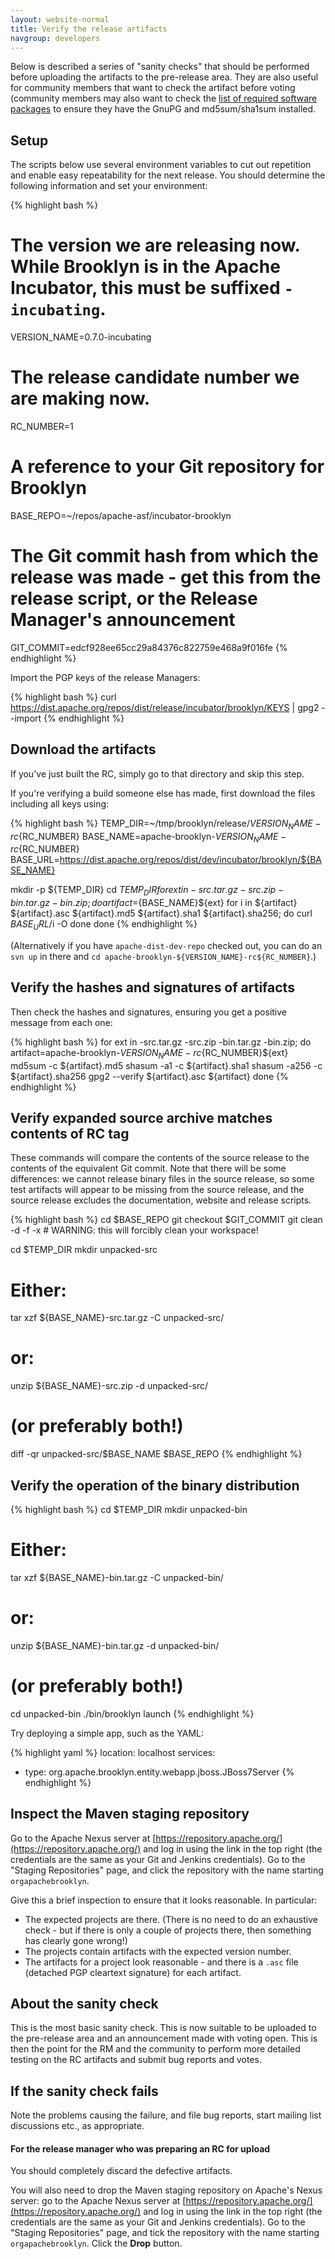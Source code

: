 ```yaml
---
layout: website-normal
title: Verify the release artifacts
navgroup: developers
---
```


Below is described a series of "sanity checks" that should be performed before uploading the artifacts to the
pre-release area. They are also useful for community members that want to check the artifact before voting (community
members may also want to check the [list of required software packages](prerequisites.html#software-packages) to ensure
they have the GnuPG and md5sum/sha1sum installed.

Setup
-----

The scripts below use several environment variables to cut out repetition and enable easy repeatability for the next
release. You should determine the following information and set your environment:

{% highlight bash %}
# The version we are releasing now. While Brooklyn is in the Apache Incubator, this must be suffixed `-incubating`.
VERSION_NAME=0.7.0-incubating

# The release candidate number we are making now.
RC_NUMBER=1

# A reference to your Git repository for Brooklyn
BASE_REPO=~/repos/apache-asf/incubator-brooklyn

# The Git commit hash from which the release was made - get this from the release script, or the Release Manager's announcement
GIT_COMMIT=edcf928ee65cc29a84376c822759e468a9f016fe
{% endhighlight %}

Import the PGP keys of the release Managers:

{% highlight bash %}
curl https://dist.apache.org/repos/dist/release/incubator/brooklyn/KEYS | gpg2 --import
{% endhighlight %}


Download the artifacts
----------------------

If you've just built the RC, simply go to that directory and skip this step.

If you're verifying a build someone else has made, first download the files including all keys using:

{% highlight bash %}
TEMP_DIR=~/tmp/brooklyn/release/${VERSION_NAME}-rc${RC_NUMBER}
BASE_NAME=apache-brooklyn-${VERSION_NAME}-rc${RC_NUMBER}
BASE_URL=https://dist.apache.org/repos/dist/dev/incubator/brooklyn/${BASE_NAME}

mkdir -p ${TEMP_DIR}
cd ${TEMP_DIR}
for ext in -src.tar.gz -src.zip -bin.tar.gz -bin.zip; do
    artifact=${BASE_NAME}${ext}
    for i in ${artifact} ${artifact}.asc ${artifact}.md5 ${artifact}.sha1 ${artifact}.sha256; do
      curl ${BASE_URL}/$i -O
    done
done
{% endhighlight %}

(Alternatively if you have `apache-dist-dev-repo` checked out,
you can do an `svn up` in there and `cd apache-brooklyn-${VERSION_NAME}-rc${RC_NUMBER}`.)


Verify the hashes and signatures of artifacts
---------------------------------------------

Then check the hashes and signatures, ensuring you get a positive message from each one:

{% highlight bash %}
for ext in -src.tar.gz -src.zip -bin.tar.gz -bin.zip; do
    artifact=apache-brooklyn-${VERSION_NAME}-rc${RC_NUMBER}${ext}
    md5sum -c ${artifact}.md5
    shasum -a1 -c ${artifact}.sha1
    shasum -a256 -c ${artifact}.sha256
    gpg2 --verify ${artifact}.asc ${artifact}
done
{% endhighlight %}


Verify expanded source archive matches contents of RC tag
---------------------------------------------------------

These commands will compare the contents of the source release to the contents of the equivalent Git commit. Note that
there will be some differences: we cannot release binary files in the source release, so some test artifacts will
appear to be missing from the source release, and the source release excludes the documentation, website and release
scripts.

{% highlight bash %}
cd $BASE_REPO
git checkout $GIT_COMMIT
git clean -d -f -x # WARNING: this will forcibly clean your workspace!

cd $TEMP_DIR
mkdir unpacked-src
# Either:
tar xzf ${BASE_NAME}-src.tar.gz -C unpacked-src/
# or:
unzip ${BASE_NAME}-src.zip -d unpacked-src/
# (or preferably both!)
diff -qr unpacked-src/$BASE_NAME $BASE_REPO
{% endhighlight %}


Verify the operation of the binary distribution
-----------------------------------------------

{% highlight bash %}
cd $TEMP_DIR
mkdir unpacked-bin
# Either:
tar xzf ${BASE_NAME}-bin.tar.gz -C unpacked-bin/
# or:
unzip ${BASE_NAME}-bin.tar.gz -d unpacked-bin/
# (or preferably both!)
cd unpacked-bin
./bin/brooklyn launch
{% endhighlight %}

Try deploying a simple app, such as the YAML:

{% highlight yaml %}
location: localhost
services:
- type: org.apache.brooklyn.entity.webapp.jboss.JBoss7Server
{% endhighlight %}


Inspect the Maven staging repository
------------------------------------

Go to the Apache Nexus server at [https://repository.apache.org/](https://repository.apache.org/) and log in using the
link in the top right (the credentials are the same as your Git and Jenkins credentials). Go to the "Staging
Repositories" page, and click the repository with the name starting `orgapachebrooklyn`.

Give this a brief inspection to ensure that it looks reasonable. In particular:

- The expected projects are there. (There is no need to do an exhaustive check - but if there is only a couple of
  projects there, then something has clearly gone wrong!)
- The projects contain artifacts with the expected version number.
- The artifacts for a project look reasonable - and there is a `.asc` file (detached PGP cleartext signature) for each
  artifact.


About the sanity check
----------------------

This is the most basic sanity check. This is now suitable to be uploaded to the pre-release area and an announcement
made with voting open. This is then the point for the RM and the community to perform more detailed testing on the RC
artifacts and submit bug reports and votes.


If the sanity check fails
-------------------------

Note the problems causing the failure, and file bug reports, start mailing list discussions etc., as appropriate.

#### For the release manager who was preparing an RC for upload

You should completely discard the defective artifacts.

You will also need to drop the Maven staging repository on Apache's Nexus server: go to the Apache Nexus server at
[https://repository.apache.org/](https://repository.apache.org/) and log in using the link in the top right (the
credentials are the same as your Git and Jenkins credentials). Go to the "Staging Repositories" page, and tick the
repository with the name starting `orgapachebrooklyn`. Click the **Drop** button.

